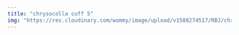```yaml
---
title: "chrysocolla cuff 5"
img: "https://res.cloudinary.com/wommy/image/upload/v1588274517/RBJ/chrysocolla/35_ksdrgw.jpg"
---
```

